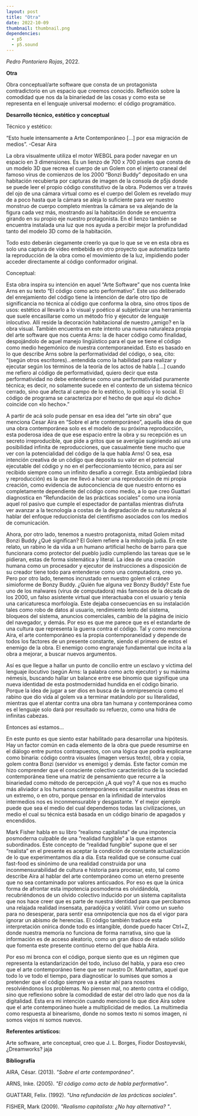 ```yaml
---
layout: post
title: "Otra"
date: 2022-10-09
thumbnail: thumbnail.png
dependencies:
  - p5
  - p5.sound
---
```


<div id="div-sketch">
  <script type="text/javascript" src="sketch.js"></script>
</div>

_Pedro Pontoriero Rojas_, 2022.

**Otra**

Obra conceptual/arte software que consta de un protagonista contradictorio en un espacio que creemos conocido. Reflexión sobre la comodidad que nos da la binariedad de las cosas y como esta se representa en el lenguaje universal moderno: el código programático.


**Desarrollo técnico, estético y conceptual**

Técnico y estético:

“Esto huele intensamente a Arte Contemporáneo […] por esa migración de medios”.
-Cesar Aira

La obra visualmente utiliza el motor WEBGL para poder navegar en un espacio en 3 dimensiones. Es un lienzo de 700 x 700 píxeles que consta de un modelo 3D que recrea el cuerpo de un Golem con el injerto craneal del famoso virus de comienzos de los 2000 “Bonzi Buddy” depositado en una habitación recubierta por capturas de imagen de la consola de p5js donde se puede leer el propio código constitutivo de la obra. Podemos ver a través del ojo de una cámara virtual como es el cuerpo del Golem es revelado muy de a poco hasta que la cámara se aleja lo suficiente para ver nuestro monstruo de cuerpo completo mientras la cámara se va alejando de la figura cada vez más, mostrando así la habitación donde se encuentra girando en su propio eje nuestro protagonista. En el lienzo también se encuentra instalada una luz que nos ayuda a percibir mejor la profundidad tanto del modelo 3D como de la habitación.

Todo esto deberán ciegamente creerlo ya que lo que se ve en esta obra es solo una captura de video embebida en otro proyecto que automatiza tanto la reproducción de la obra como el movimiento de la luz, impidiendo poder acceder directamente al código conformador original.
 
Conceptual:

Esta obra inspira su intención en aquel “Arte Software” que nos cuenta Inke Arns en su texto “El código como acto performativo”. Este uso deliberado del enrejamiento del código tiene la intención de darle otro tipo de significancia no técnica al código que conforma la obra, sino otros tipos de usos: estético al llevarlo a lo visual y poético al subjetivizar una herramienta que suele encasillarse como un método frío y ejecutor de lenguaje inlocutivo. Allí reside la decoración habitacional de nuestro ¿amigo? en la obra visual. También encuentra en este intento una nueva naturaleza propia del arte software que nos cuenta Arns: la de hacer código como finalidad, despojándolo de aquel manejo lingüístico para el que se tiene el código como medio hegemónico de nuestra contemporaneidad. Esto es basado en lo que describe Arns sobre la performatividad del código, o sea, cito: “(según otros escritores)…entendida como la habilidad para realizar y ejecutar según los términos de la teoría de los actos de habla […] cuando me refiero al código de performatividad, quiero decir que esta performatividad no debe entenderse como una performatividad puramente técnica; es decir, no solamente sucede en el contexto de un sistema técnico cerrado, sino que afecta al campo de lo estético, lo político y lo social. El código de programa se caracteriza por el hecho de que aquí «lo dicho» coincide con «lo hecho».”

 A partir de acá solo pude pensar en esa idea del “arte sin obra” que menciona Cesar Aira en “Sobre el arte contemporáneo”, aquella idea de que una obra contemporánea solo es el modelo de su próxima reproducción, esta poderosa idea de que ese espacio entre la obra y su recepción es un secreto irreproducible, que pide a gritos que se averigüe sugiriendo así una posibilidad infinita de reproducciones, que casualmente tiene mucho que ver con la potencialidad del código de la que habla Arns! O sea, esa intención creativa de un código que deposita su valor en el potencial ejecutable del código y no en el perfeccionamiento técnico, para así ser recibido siempre como un infinito desafío a corregir. Esta ambigüedad (obra y reproducción) es la que me llevó a hacer una reproducción de mi propia creación, como evidencia de autoconciencia de que nuestro entorno es completamente dependiente del código como medio, a lo que creo Guattari diagnostica en “Refundación de las prácticas sociales” como una ironía aquel rol pasivo que cumple el espectador de pantallas mientras disfruta ver avanzar a la tecnología a costas de la degradación de su naturaleza al hablar del enfoque reduccionista del cientifismo asociados con los medios de comunicación.
 
Ahora, por otro lado, tenemos a nuestro protagonista, mitad Golem mitad Bonzi Buddy ¿Qué significan? El Golem refiere a la mitología judía. En este relato, un rabino le da vida a un humano artificial hecho de barro para que funcionara como protector del pueblo judío cumpliendo las tareas que se le pidieran, estas de forma sistemática y literal. La idea de una creación humana como un procesador y ejecutor de instrucciones a disposición de su creador tiene todo para entenderse como una computadora, creo yo. Pero por otro lado, tenemos incrustado en nuestro golem el cráneo simioforme de Bonzy Buddy. ¿Quién fue alguna vez Bonzy Buddy? Este fue uno de los malwares (virus de computadora) más famosos de la década de los 2000, un falso asistente virtual que interactuaba con el usuario y tenía una caricaturesca morfología. Este dejaba consecuencias en su instalación tales como robo de datos al usuario, rendimiento lento del sistema, bloqueos del sistema, anuncios comerciales, cambio de la página de inicio del navegador, y demás. Por eso es que me parece que es el estandarte de una cultura que representa la guerra contra el código. Tal y como menciona Aira, el arte contemporáneo es la propia contemporaneidad y depende de todos los factores de un presente constante, siendo el primero de estos el enemigo de la obra. El enemigo como engranaje fundamental que incita a la obra a mejorar, a buscar nuevos argumentos.

 Así es que llegue a hallar un punto de concilio entre un esclavo y víctima del lenguaje ilocutivo (según Arns: la palabra como acto ejecutor) y su máxima némesis, buscando hallar un balance entre ese binomio que signifique una nueva identidad de esta postmodernidad hundida en el código binario. Porque la idea de jugar a ser dios en busca de la omnipresencia como el rabino que dio vida al golem va a terminar matándolo por su literalidad, mientras que el atentar contra una obra tan humana y contemporánea como es el lenguaje solo dará por resultado su refuerzo, como una hidra de infinitas cabezas.
 
Entonces así estamos…

En este punto es que siento estar habilitado para desarrollar una hipótesis. Hay un factor común en cada elemento de la obra que puede resumirse en el diálogo entre puntos contrapuestos, con una lógica que podría explicarse como binaria: código contra visuales (imagen versus texto), obra y copia, golem contra Bonzi (servidor vs enemigo) y demás. Este factor común me hizo comprender que el consciente colectivo característico de la sociedad contemporánea tiene una matriz de pensamiento que recurre a la binariedad como método de percepción ¿A qué voy? A que nos es mucho más aliviador a los humanos contemporáneos encasillar nuestras ideas en un extremo, o en otro, porque pensar en la infinidad de intervalos intermedios nos es inconmensurable y desgastante. Y el mejor ejemplo puede que sea el medio del cual dependemos todas las civilizaciones, un medio el cual su técnica está basada en un código binario de apagados y encendidos.

Mark Fisher habla en su libro “realismo capitalista” de una impotencia posmoderna culpable de una “realidad fungible” a la que estamos subordinados. Este concepto de “realidad fungible” supone que el ser “realista” en el presente es aceptar la condición de constante actualización de lo que experimentamos día a día. Esta realidad que se consume cual fast-food es sinónimo de una realidad construida por una inconmensurabilidad de cultura e historia para procesar, esto, tal como describe Aira al hablar del arte contemporáneo como un eterno presente que no sea contaminado por valores anticuados. Por eso es que la única forma de afrontar esta impotencia posmoderna es olvidándola, recubriéndonos de un olvido colectivo inducido por un sistema capitalista que nos hace creer que es parte de nuestra identidad para que percibamos una relajada realidad insensata, paradójica y volátil. Vivir como un sueño para no desesperar, para sentir esa omnipotencia que nos da el vigor para ignorar un abismo de herencias. El código también traduce esta interpretación onírica donde todo es intangible, donde puedo hacer Ctrl+Z, donde nuestra memoria no funciona de forma narrativa, sino que la información es de acceso aleatorio, como un gran disco de estado sólido que fomenta este presente continuo eterno del que habla Aira.

Por eso mi bronca con el código, porque siento que es un régimen que representa la estandarización del todo, incluso del habla, y para eso creo que el arte contemporáneo tiene que ser nuestro Dr. Manhattan, aquel que todo lo ve todo el tiempo, para diagnosticar lo sumises que somos a pretender que el código siempre va a estar ahí para nosotres resolviéndonos los problemas. No piensen mal, no atento contra el código, sino que reflexiono sobre la comodidad de estar del otro lado que nos da la digitalidad.
Esta era mi intención cuando mencioné lo que dice Aira sobre que el arte contemporáneo huele a multiplicidad de medios. La multimedia como respuesta al binearismo, donde no somos texto ni somos imagen, ni somos viejos ni somos nuevos.

**Referentes artísticos:**

Arte software, arte conceptual, creo que J. L. Borges, Fiodor Dostoyevski, ¿Dreamworks? jaja

**Bibliografía**

AIRA, César. (2013). _"Sobre el arte contemporáneo"_.

ARNS, Inke. (2005). _"El código como acto de habla performativo"_. 

GUATTARI, Felix. (1992). _"Una refundación de las prácticas sociales"_.

FISHER, Mark (2009). _"Realismo capitalista: ¿No hay alternativa? "_.
